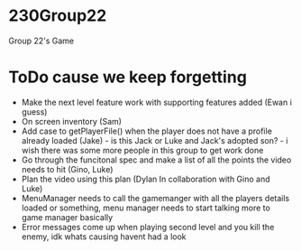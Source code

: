 # 230Group22
Group 22's Game

# ToDo cause we keep forgetting
- Make the next level feature work with supporting features added (Ewan i guess)
- On screen inventory (Sam)
- Add case to getPlayerFile() when the player does not have a profile already loaded (Jake) - is this Jack or Luke and Jack's adopted son? - i wish there was some more people in this group to get work done
- Go through the funcitonal spec and make a list of all the points the video needs to hit (Gino, Luke)
- Plan the video using this plan (Dylan In collaboration with Gino and Luke)
- MenuManager needs to call the gamemanger with all the players details loaded or something, menu manager needs to start talking more to game manager basically
- Error messages come up when playing second level and you kill the enemy, idk whats causing havent had a look
